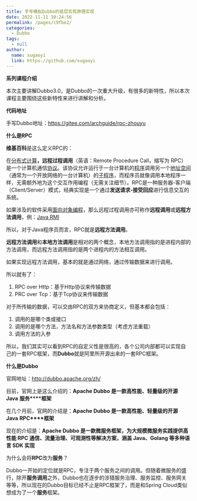 ```yaml
---
title: 手写模拟Dubbo的底层实现原理实现
date: 2022-11-11 10:24:56
permalink: /pages/c9fbe2/
categories: 
  - Dubbo
tags: 
  - null
author: 
  name: xugaoyi
  link: https://github.com/xugaoyi
---
```

**系列课程介绍**

本次主要讲解Dubbo3.0，是Dubbo的一次重大升级，有很多的新特性，所以本次课程主要围绕这些新特性来进行讲解和分析。

**代码地址**

手写Dubbo地址：https://gitee.com/archguide/rpc-zhouyu

**什么是RPC**

**维基百科**是这么定义RPC的：

在[分布式计算](https://zh.wikipedia.org/wiki/分布式计算)**，远程过程调用**（英语：Remote Procedure Call，缩写为 RPC）是一个计算机通信[协议](https://zh.wikipedia.org/wiki/網絡傳輸協議)。该协议允许运行于一台计算机的[程序](https://zh.wikipedia.org/wiki/程序)调用另一个[地址空间](https://zh.wikipedia.org/wiki/地址空间)（通常为一个开放网络的一台计算机）的[子程序](https://zh.wikipedia.org/wiki/子程序)，而程序员就像调用本地程序一样，无需额外地为这个交互作用编程（无需关注细节）。RPC是一种服务器-客户端（Client/Server）模式，经典实现是一个通过**发送请求-接受回应**进行信息交互的系统。

如果涉及的软件采用[面向对象编程](https://zh.wikipedia.org/wiki/面向对象编程)，那么远程过程调用亦可称作**远程调用**或**远程方法调用**，例：[Java RMI](https://zh.wikipedia.org/wiki/Java_RMI)

所以，对于Java程序员而言，RPC就是**远程方法调用**。

**远程方法调用**和**本地方法调用**是相对的两个概念，本地方法调用指的是进程内部的方法调用，而远程方法调用指的是两个进程内的方法相互调用。

如果实现远程方法调用，基本的就是通过网络，通过传输数据来进行调用。

所以就有了：

1. RPC over Http：基于Http协议来传输数据
2. PRC over Tcp：基于Tcp协议来传输数据

对于所传输的数据，可以交由RPC的双方来协商定义，但基本都会包括：

1. 调用的是哪个类或接口
2. 调用的是哪个方法，方法名和方法参数类型（考虑方法重载）
3. 调用方法的入参

所以，我们其实可以看到RPC的自定义性是很高的，各个公司内部都可以实现自己的一套RPC框架，而**Dubbo**就是阿里所开源出来的一套RPC框架。

**什么是Dubbo**

官网地址：http://dubbo.apache.org/zh/

目前，官网上是这么介绍的：**Apache Dubbo 是一款高性能、轻量级的开源 Java** **服务****框架**

在几个月前，官网的介绍是：**Apache Dubbo 是一款高性能、轻量级的开源 Java** **RPC****框架**

现在的介绍是：**Apache Dubbo 是一款微服务框架，为大规模微服务实践提供高性能 RPC 通信、流量治理、可观测性等解决方案，涵盖 Java、Golang 等多种语言 SDK 实现**

为什么会将**RPC**改为**服务**？

Dubbo一开始的定位就是RPC，专注于两个服务之间的调用。但随着微服务的盛行，除开**服务调用**之外，Dubbo也在逐步的涉猎服务治理、服务监控、服务网关等等，所以现在的Dubbo目标已经不止是RPC框架了，而是和Spring Cloud类似想成为了一个**服务**框架。